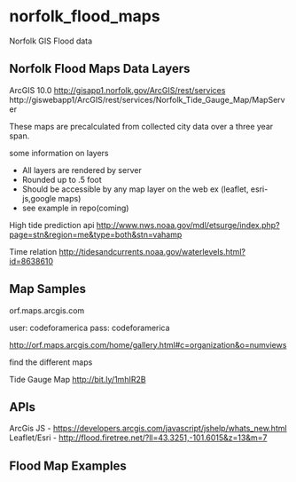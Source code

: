 norfolk_flood_maps
==================

Norfolk GIS Flood data

Norfolk Flood Maps Data Layers
---
ArcGIS 10.0
http://gisapp1.norfolk.gov/ArcGIS/rest/services
http://giswebapp1/ArcGIS/rest/services/Norfolk_Tide_Gauge_Map/MapServer


These maps are precalculated from collected city data over a three year span.

some information on layers

- All layers are rendered by server
- Rounded up to .5 foot
- Should be accessible by any map layer on the web ex (leaflet, esri-js,google maps)
- see example in repo(coming)  

High tide prediction api
http://www.nws.noaa.gov/mdl/etsurge/index.php?page=stn&region=me&type=both&stn=vahamp

Time relation
http://tidesandcurrents.noaa.gov/waterlevels.html?id=8638610


Map Samples
---
orf.maps.arcgis.com

user: codeforamerica
pass: codeforamerica

http://orf.maps.arcgis.com/home/gallery.html#c=organization&o=numviews

find the different maps


Tide Gauge Map
http://bit.ly/1mhIR2B

APIs
---
ArcGis JS - https://developers.arcgis.com/javascript/jshelp/whats_new.html
Leaflet/Esri - http://flood.firetree.net/?ll=43.3251,-101.6015&z=13&m=7


Flood Map Examples
---
